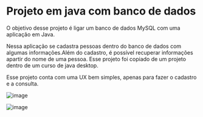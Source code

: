 <h1>Projeto em java com banco de dados </h1>

<p>O objetivo desse projeto é ligar um banco de dados MySQL com uma aplicação em Java.</p>

<p>Nessa aplicação se cadastra pessoas dentro do banco de dados com algumas informações.Além do cadastro, é possível recuperar informações apartir do nome de uma pessoa.
Esse projeto foi copiado de um projeto dentro de um curso de java desktop.</p>

<p>
  Esse projeto conta com uma UX bem simples, apenas para fazer o cadastro e a consulta.
</p>

![image](https://github.com/user-attachments/assets/d94a5fb6-de7e-46bc-9bfe-f429ab612c8b)

![image](https://github.com/user-attachments/assets/139c6dab-784f-48f4-aba1-b8a69ee5156f)

